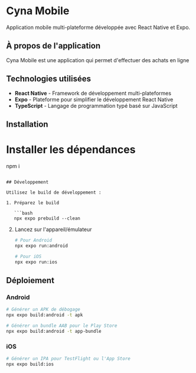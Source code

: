 # Cyna Mobile

Application mobile multi-plateforme développée avec React Native et Expo.

## À propos de l'application

Cyna Mobile est une application qui permet d'effectuer des achats en ligne

## Technologies utilisées

- **React Native** - Framework de développement multi-plateformes
- **Expo** - Plateforme pour simplifier le développement React Native
- **TypeScript** - Langage de programmation typé basé sur JavaScript

## Installation

# Installer les dépendances

npm i

````

## Développement

Utilisez le build de développement :

1. Préparez le build

   ```bash
   npx expo prebuild --clean
````

2. Lancez sur l'appareil/émulateur

   ```bash
   # Pour Android
   npx expo run:android

   # Pour iOS
   npx expo run:ios
   ```

## Déploiement

### Android

```bash
# Générer un APK de débogage
npx expo build:android -t apk

# Générer un bundle AAB pour le Play Store
npx expo build:android -t app-bundle
```

### iOS

```bash
# Générer un IPA pour TestFlight ou l'App Store
npx expo build:ios
```
